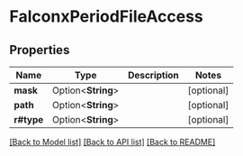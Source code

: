 # FalconxPeriodFileAccess

## Properties

Name | Type | Description | Notes
------------ | ------------- | ------------- | -------------
**mask** | Option<**String**> |  | [optional]
**path** | Option<**String**> |  | [optional]
**r#type** | Option<**String**> |  | [optional]

[[Back to Model list]](../README.md#documentation-for-models) [[Back to API list]](../README.md#documentation-for-api-endpoints) [[Back to README]](../README.md)


